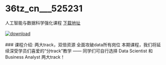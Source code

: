 # 36tz_cn___525231
人工智能与数据科学强化课程
[下载地址](http://www.36tz.cn/article/525231 "下载地址")
<br/></br>[![download](http://36tz.cn/muke_img/2019_06_2-42.png "下载地址")](http://www.36tz.cn/article/525231 "下载地址")
<br/></br>### 课程介绍:
两大track，双倍资源
全面攻破data所有岗位
本期课程，我们将延续深受学员们喜爱的“分track”教学 —— 同学们可自行选择 Data Scientist 和 Business Analyst 两大track！


